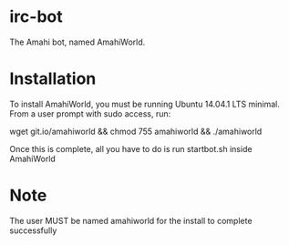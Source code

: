 irc-bot
=======

The Amahi bot, named AmahiWorld.

Installation
============

To install AmahiWorld, you must be running Ubuntu 14.04.1 LTS minimal.
From a user prompt with sudo access, run:

wget git.io/amahiworld && chmod 755 amahiworld && ./amahiworld

Once this is complete, all you have to do is run startbot.sh inside AmahiWorld

Note
====

The user MUST be named amahiworld for the install to complete successfully